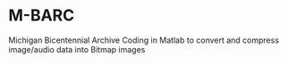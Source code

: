 # M-BARC
Michigan Bicentennial Archive Coding in Matlab to convert and compress image/audio data into Bitmap images
